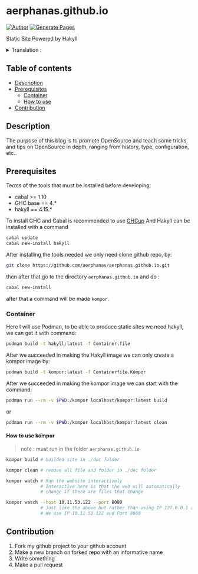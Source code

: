 # aerphanas.github.io

[![Author](https://img.shields.io/badge/author-aerphanas-red.svg)](https://github.com/aerphanas)
[![Generate Pages](https://github.com/aerphanas/aerphanas.github.io/actions/workflows/hakyll.yml/badge.svg)](https://github.com/aerphanas/aerphanas.github.io/actions/workflows/hakyll.yml)

Static Site Powered by Hakyll

<details>
<summary>Translation :</summary>

- [en](https://github.com/aerphanas/aerphanas.github.io/blob/master/README.md)
- [id](https://github.com/aerphanas/aerphanas.github.io/blob/master/BACA-AKU.md)

</details>

## Table of contents
- [Description](#description)
- [Prerequisites](#prerequisites)
  - [Container](#container)
  - [How to use](#how-to-use-kompor)
- [Contribution](#contribution)

## Description

The purpose of this blog is to promote OpenSource and teach some tricks and tips on OpenSource in depth, ranging from history, type, configuration, etc..

## Prerequisites
Terms of the tools that must be installed before developing:

- cabal  >= 1.10
- GHC base == 4.*
- hakyll == 4.15.*

To install GHC and Cabal is recommended to use [GHCup](https://www.haskell.org/ghcup/) And Hakyll can be installed with a command

```sh
cabal update
cabal new-install hakyll
```

After installing the tools needed we only need clone github repo, by:

```sh
git clone https://github.com/aerphanas/aerphanas.github.io.git
```

then after that go to the directory ```aerphanas.github.io``` and do :

```sh
cabal new-install
```

after that a command will be made ```kompor```.

### Container

Here I will use Podman, to be able to produce static sites we need hakyll, we can get it with command:

```sh
podman build -t hakyll:latest -f Container.file
```

After we succeeded in making the Hakyll image we can only create a kompor image by:

```sh
podman build -t kompor:latest -f Containerfile.Kompor
```

After we succeeded in making the kompor image we can start with the command:

```sh
podman run --rm -v $PWD:/kompor localhost/kompor:latest build
```

or

```sh
podman run --rm -v $PWD:/kompor localhost/kompor:latest clean
```

#### How to use kompor
> note : must run in the folder ```aerphanas.github.io```

```sh
kompor build # builded site in ./doc folder
```

```sh
kompor clean # remove all file and folder in ./doc folder
```

```sh
kompor watch # Run the website interactively
             # Interactive here is that the web will automatically
             # change if there are files that change
```

```sh
kompor watch --host 10.11.53.122 --port 8080
             # Just like the above but rather than using IP 127.0.0.1 and Port 8000
             # We use IP 10.11.53.122 and Port 8080
```

## Contribution

1. Fork my github project to your github account
2. Make a new branch on forked repo with an informative name
3. Write something
4. Make a pull request
